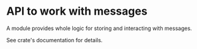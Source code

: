 # API to work with messages

A module provides whole logic for storing and interacting with messages.

See crate's documentation for details.
